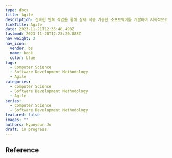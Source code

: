 ```yaml
---
type: docs
title: Agile
description: 신속한 반복 작업을 통해 실제 작동 가능한 소프트웨어를 개발하여 지속적으로 제공하기 위한 소프트웨어 개발 방식
linkTitle: Agile
date: 2023-11-21T12:35:48.498Z
lastmod: 2023-11-28T12:23:20.888Z
nav_weight: 3
nav_icon:
  vendor: bs
  name: book
  color: blue
tags:
  - Computer Science
  - Software Development Methodology
  - Agile
categories:
  - Computer Science
  - Software Development Methodology
  - Agile
series:
  - Computer Science
  - Software Development Methodology
featured: false
images: ""
authors: Hyunyoun Jo
draft: in progress
---
```


## Reference
